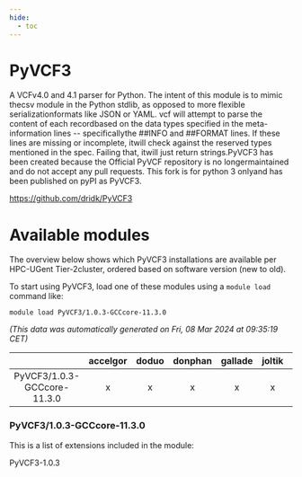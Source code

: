 ```yaml
---
hide:
  - toc
---
```


PyVCF3
======


A VCFv4.0 and 4.1 parser for Python. The intent of this module is to mimic thecsv module in the Python stdlib, as opposed to more flexible serializationformats like JSON or YAML. vcf will attempt to parse the content of each recordbased on the data types specified in the meta-information lines -- specificallythe ##INFO and ##FORMAT lines. If these lines are missing or incomplete, itwill check against the reserved types mentioned in the spec. Failing that, itwill just return strings.PyVCF3 has been created because the Official PyVCF repository is no longermaintained and do not accept any pull requests. This fork is for python 3 onlyand has been published on pyPI as PyVCF3.

https://github.com/dridk/PyVCF3
# Available modules


The overview below shows which PyVCF3 installations are available per HPC-UGent Tier-2cluster, ordered based on software version (new to old).

To start using PyVCF3, load one of these modules using a `module load` command like:

```shell
module load PyVCF3/1.0.3-GCCcore-11.3.0
```

*(This data was automatically generated on Fri, 08 Mar 2024 at 09:35:19 CET)*  

| |accelgor|doduo|donphan|gallade|joltik|skitty|
| :---: | :---: | :---: | :---: | :---: | :---: | :---: |
|PyVCF3/1.0.3-GCCcore-11.3.0|x|x|x|x|x|x|


### PyVCF3/1.0.3-GCCcore-11.3.0

This is a list of extensions included in the module:

PyVCF3-1.0.3